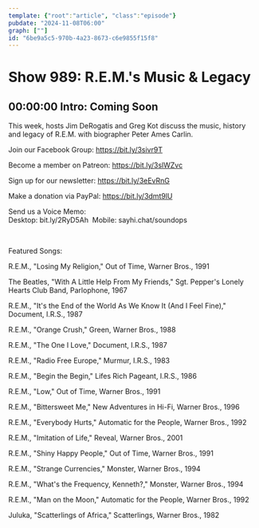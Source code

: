 ```yaml
---
template: {"root":"article", "class":"episode"}
pubdate: "2024-11-08T06:00"
graph: [""]
id: "6be9a5c5-970b-4a23-8673-c6e9855f15f8"
---
```






# Show 989: R.E.M.'s Music & Legacy



## 00:00:00 Intro: Coming Soon

This week, hosts Jim DeRogatis and Greg Kot discuss the music, history and legacy of R.E.M. with biographer Peter Ames Carlin.

Join our Facebook Group: https://bit.ly/3sivr9T

Become a member on Patreon: https://bit.ly/3slWZvc

Sign up for our newsletter: https://bit.ly/3eEvRnG

Make a donation via PayPal: https://bit.ly/3dmt9lU

Send us a Voice Memo: Desktop: bit.ly/2RyD5Ah  Mobile: sayhi.chat/soundops

 

Featured Songs:

R.E.M., "Losing My Religion," Out of Time, Warner Bros., 1991

The Beatles, "With A Little Help From My Friends," Sgt. Pepper's Lonely Hearts Club Band, Parlophone, 1967

R.E.M., "It's the End of the World As We Know It (And I Feel Fine)," Document, I.R.S., 1987

R.E.M., "Orange Crush," Green, Warner Bros., 1988

R.E.M., "The One I Love," Document, I.R.S., 1987

R.E.M., "Radio Free Europe," Murmur, I.R.S., 1983

R.E.M., "Begin the Begin," Lifes Rich Pageant, I.R.S., 1986

R.E.M., "Low," Out of Time, Warner Bros., 1991

R.E.M., "Bittersweet Me," New Adventures in Hi-Fi, Warner Bros., 1996

R.E.M., "Everybody Hurts," Automatic for the People, Warner Bros., 1992

R.E.M., "Imitation of Life," Reveal, Warner Bros., 2001

R.E.M., "Shiny Happy People," Out of Time, Warner Bros., 1991

R.E.M., "Strange Currencies," Monster, Warner Bros., 1994

R.E.M., "What's the Frequency, Kenneth?," Monster, Warner Bros., 1994

R.E.M., "Man on the Moon," Automatic for the People, Warner Bros., 1992

Juluka, "Scatterlings of Africa," Scatterlings, Warner Bros., 1982
